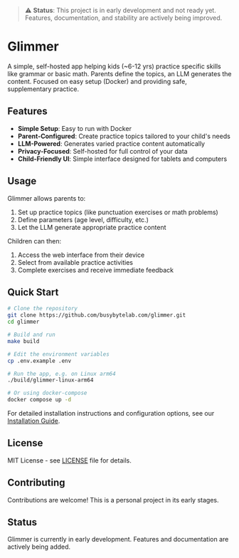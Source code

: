 > ⚠️ **Status**: This project is in early development and not ready yet. Features, documentation, and stability are actively being improved.

# Glimmer

A simple, self-hosted app helping kids (~6-12 yrs) practice specific skills like grammar or basic math. Parents define the topics, an LLM generates the content. Focused on easy setup (Docker) and providing safe, supplementary practice.

## Features

- **Simple Setup**: Easy to run with Docker
- **Parent-Configured**: Create practice topics tailored to your child's needs
- **LLM-Powered**: Generates varied practice content automatically
- **Privacy-Focused**: Self-hosted for full control of your data
- **Child-Friendly UI**: Simple interface designed for tablets and computers

## Usage

Glimmer allows parents to:
1. Set up practice topics (like punctuation exercises or math problems)
2. Define parameters (age level, difficulty, etc.)
3. Let the LLM generate appropriate practice content

Children can then:
1. Access the web interface from their device
2. Select from available practice activities
3. Complete exercises and receive immediate feedback

## Quick Start

```bash
# Clone the repository
git clone https://github.com/busybytelab.com/glimmer.git
cd glimmer

# Build and run
make build

# Edit the environment variables
cp .env.example .env

# Run the app, e.g. on Linux arm64
./build/glimmer-linux-arm64

# Or using docker-compose
docker compose up -d
```

For detailed installation instructions and configuration options, see our [Installation Guide](docs/installation.md).

## License

MIT License - see [LICENSE](LICENSE) file for details.

## Contributing

Contributions are welcome! This is a personal project in its early stages.

## Status

Glimmer is currently in early development. Features and documentation are actively being added.
